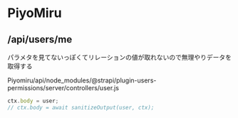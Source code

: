 # PiyoMiru


## /api/users/me
パラメタを見てないっぽくてリレーションの値が取れないので無理やりデータを取得する

Piyomiru/api/node_modules/@strapi/plugin-users-permissions/server/controllers/user.js
```javascript
ctx.body = user;
// ctx.body = await sanitizeOutput(user, ctx);
```
